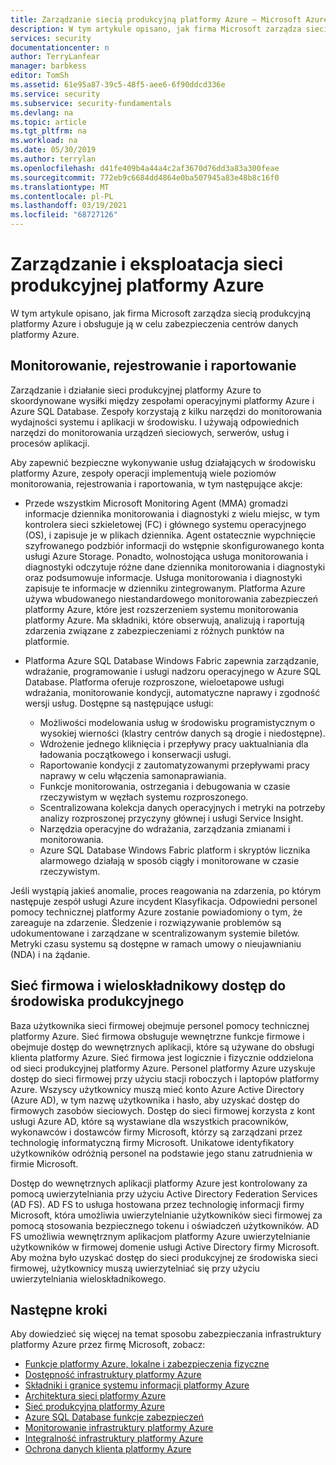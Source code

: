 ```yaml
---
title: Zarządzanie siecią produkcyjną platformy Azure — Microsoft Azure
description: W tym artykule opisano, jak firma Microsoft zarządza siecią produkcyjną platformy Azure i obsługuje ją w celu zabezpieczenia centrów danych platformy Azure.
services: security
documentationcenter: n
author: TerryLanfear
manager: barbkess
editor: TomSh
ms.assetid: 61e95a87-39c5-48f5-aee6-6f90ddcd336e
ms.service: security
ms.subservice: security-fundamentals
ms.devlang: na
ms.topic: article
ms.tgt_pltfrm: na
ms.workload: na
ms.date: 05/30/2019
ms.author: terrylan
ms.openlocfilehash: d41fe409b4a44a4c2af3670d76dd3a83a300feae
ms.sourcegitcommit: 772eb9c6684dd4864e0ba507945a83e48b8c16f0
ms.translationtype: MT
ms.contentlocale: pl-PL
ms.lasthandoff: 03/19/2021
ms.locfileid: "68727126"
---
```

# <a name="management-and-operation-of-the-azure-production-network"></a>Zarządzanie i eksploatacja sieci produkcyjnej platformy Azure    
W tym artykule opisano, jak firma Microsoft zarządza siecią produkcyjną platformy Azure i obsługuje ją w celu zabezpieczenia centrów danych platformy Azure.

## <a name="monitor-log-and-report"></a>Monitorowanie, rejestrowanie i raportowanie

Zarządzanie i działanie sieci produkcyjnej platformy Azure to skoordynowane wysiłki między zespołami operacyjnymi platformy Azure i Azure SQL Database. Zespoły korzystają z kilku narzędzi do monitorowania wydajności systemu i aplikacji w środowisku. I używają odpowiednich narzędzi do monitorowania urządzeń sieciowych, serwerów, usług i procesów aplikacji.

Aby zapewnić bezpieczne wykonywanie usług działających w środowisku platformy Azure, zespoły operacji implementują wiele poziomów monitorowania, rejestrowania i raportowania, w tym następujące akcje:

- Przede wszystkim Microsoft Monitoring Agent (MMA) gromadzi informacje dziennika monitorowania i diagnostyki z wielu miejsc, w tym kontrolera sieci szkieletowej (FC) i głównego systemu operacyjnego (OS), i zapisuje je w plikach dziennika. Agent ostatecznie wypchnięcie szyfrowanego podzbiór informacji do wstępnie skonfigurowanego konta usługi Azure Storage. Ponadto, wolnostojąca usługa monitorowania i diagnostyki odczytuje różne dane dziennika monitorowania i diagnostyki oraz podsumowuje informacje. Usługa monitorowania i diagnostyki zapisuje te informacje w dzienniku zintegrowanym. Platforma Azure używa wbudowanego niestandardowego monitorowania zabezpieczeń platformy Azure, które jest rozszerzeniem systemu monitorowania platformy Azure. Ma składniki, które obserwują, analizują i raportują zdarzenia związane z zabezpieczeniami z różnych punktów na platformie.

- Platforma Azure SQL Database Windows Fabric zapewnia zarządzanie, wdrażanie, programowanie i usługi nadzoru operacyjnego w Azure SQL Database. Platforma oferuje rozproszone, wieloetapowe usługi wdrażania, monitorowanie kondycji, automatyczne naprawy i zgodność wersji usług. Dostępne są następujące usługi:

   - Możliwości modelowania usług w środowisku programistycznym o wysokiej wierności (klastry centrów danych są drogie i niedostępne).
   - Wdrożenie jednego kliknięcia i przepływy pracy uaktualniania dla ładowania początkowego i konserwacji usługi.
   - Raportowanie kondycji z zautomatyzowanymi przepływami pracy naprawy w celu włączenia samonaprawiania.
   - Funkcje monitorowania, ostrzegania i debugowania w czasie rzeczywistym w węzłach systemu rozproszonego.
   - Scentralizowana kolekcja danych operacyjnych i metryki na potrzeby analizy rozproszonej przyczyny głównej i usługi Service Insight.
   - Narzędzia operacyjne do wdrażania, zarządzania zmianami i monitorowania.
   - Azure SQL Database Windows Fabric platform i skryptów licznika alarmowego działają w sposób ciągły i monitorowane w czasie rzeczywistym.

Jeśli wystąpią jakieś anomalie, proces reagowania na zdarzenia, po którym następuje zespół usługi Azure incydent Klasyfikacja. Odpowiedni personel pomocy technicznej platformy Azure zostanie powiadomiony o tym, że zareaguje na zdarzenie. Śledzenie i rozwiązywanie problemów są udokumentowane i zarządzane w scentralizowanym systemie biletów. Metryki czasu systemu są dostępne w ramach umowy o nieujawnianiu (NDA) i na żądanie.

## <a name="corporate-network-and-multi-factor-access-to-production"></a>Sieć firmowa i wieloskładnikowy dostęp do środowiska produkcyjnego
Baza użytkownika sieci firmowej obejmuje personel pomocy technicznej platformy Azure. Sieć firmowa obsługuje wewnętrzne funkcje firmowe i obejmuje dostęp do wewnętrznych aplikacji, które są używane do obsługi klienta platformy Azure. Sieć firmowa jest logicznie i fizycznie oddzielona od sieci produkcyjnej platformy Azure. Personel platformy Azure uzyskuje dostęp do sieci firmowej przy użyciu stacji roboczych i laptopów platformy Azure. Wszyscy użytkownicy muszą mieć konto Azure Active Directory (Azure AD), w tym nazwę użytkownika i hasło, aby uzyskać dostęp do firmowych zasobów sieciowych. Dostęp do sieci firmowej korzysta z kont usługi Azure AD, które są wystawiane dla wszystkich pracowników, wykonawców i dostawców firmy Microsoft, którzy są zarządzani przez technologię informatyczną firmy Microsoft. Unikatowe identyfikatory użytkowników odróżnią personel na podstawie jego stanu zatrudnienia w firmie Microsoft.

Dostęp do wewnętrznych aplikacji platformy Azure jest kontrolowany za pomocą uwierzytelniania przy użyciu Active Directory Federation Services (AD FS). AD FS to usługa hostowana przez technologię informacji firmy Microsoft, która umożliwia uwierzytelnianie użytkowników sieci firmowej za pomocą stosowania bezpiecznego tokenu i oświadczeń użytkowników. AD FS umożliwia wewnętrznym aplikacjom platformy Azure uwierzytelnianie użytkowników w firmowej domenie usługi Active Directory firmy Microsoft. Aby można było uzyskać dostęp do sieci produkcyjnej ze środowiska sieci firmowej, użytkownicy muszą uwierzytelniać się przy użyciu uwierzytelniania wieloskładnikowego.

## <a name="next-steps"></a>Następne kroki
Aby dowiedzieć się więcej na temat sposobu zabezpieczania infrastruktury platformy Azure przez firmę Microsoft, zobacz:

- [Funkcje platformy Azure, lokalne i zabezpieczenia fizyczne](physical-security.md)
- [Dostępność infrastruktury platformy Azure](infrastructure-availability.md)
- [Składniki i granice systemu informacji platformy Azure](infrastructure-components.md)
- [Architektura sieci platformy Azure](infrastructure-network.md)
- [Sieć produkcyjna platformy Azure](production-network.md)
- [Azure SQL Database funkcje zabezpieczeń](infrastructure-sql.md)
- [Monitorowanie infrastruktury platformy Azure](infrastructure-monitoring.md)
- [Integralność infrastruktury platformy Azure](infrastructure-integrity.md)
- [Ochrona danych klienta platformy Azure](protection-customer-data.md)
